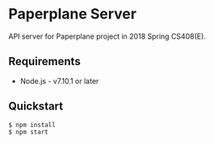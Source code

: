 # Paperplane Server

API server for Paperplane project in 2018 Spring CS408(E).

## Requirements
* Node.js - v7.10.1 or later

## Quickstart

```
$ npm install
$ npm start
```
